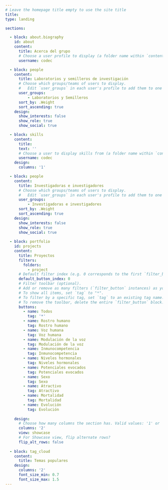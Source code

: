 ```yaml
---
# Leave the homepage title empty to use the site title
title:
type: landing

sections:

  - block: about.biography
    id: about
    content:
      title: Acerca del grupo
      # Choose a user profile to display (a folder name within `content/authors/`)
      username: codec

  - block: people
    content:
      title: Laboratorios y semilleros de investigación
      # Choose which groups/teams of users to display.
      #   Edit `user_groups` in each user's profile to add them to one or more of these groups.
      user_groups:
          - Laboratorios y Semilleros
      sort_by: .Weight
      sort_ascending: true
    design:
      show_interests: false
      show_role: true
      show_social: true

  - block: skills
    content:
      title: 
      text: ''
      # Choose a user to display skills from (a folder name within `content/authors/`)
      username: codec
    design:
      columns: '1'

  - block: people
    content:
      title: Investigadoras e investigadores
      # Choose which groups/teams of users to display.
      #   Edit `user_groups` in each user's profile to add them to one or more of these groups.
      user_groups:
          - Investigadoras e investigadores
      sort_by: .Weight
      sort_ascending: true
    design:
      show_interests: false
      show_role: true
      show_social: true
  
  - block: portfolio
    id: projects
    content:
      title: Proyectos
      filters:
        folders:
          - project
      # Default filter index (e.g. 0 corresponds to the first `filter_button` instance below).
      default_button_index: 0
      # Filter toolbar (optional).
      # Add or remove as many filters (`filter_button` instances) as you like.
      # To show all items, set `tag` to "*".
      # To filter by a specific tag, set `tag` to an existing tag name.
      # To remove the toolbar, delete the entire `filter_button` block.
      buttons:
        - name: Todos
          tag: '*'
        - name: Rostro humano
          tag: Rostro humano
        - name: Voz humana
          tag: Voz humana
        - name: Modulación de la voz
          tag: Modulación de la voz
        - name: Inmunocompetencia
          tag: Inmunocompetencia
        - name: Niveles hormonales
          tag: Niveles hormonales
        - name: Potenciales evocados
          tag: Potenciales evocados
        - name: Sexo
          tag: Sexo
        - name: Atractivo
          tag: Atractivo
        - name: Mortalidad
          tag: Mortalidad
        - name: Evolución
          tag: Evolución
          
    design:
      # Choose how many columns the section has. Valid values: '1' or '2'.
      columns: '2'
      view: showcase
      # For Showcase view, flip alternate rows?
      flip_alt_rows: false
      
  - block: tag_cloud
    content:
      title: Temas populares
    design:
      columns: '2'
      font_size_min: 0.7
      font_size_max: 1.5
---
```


